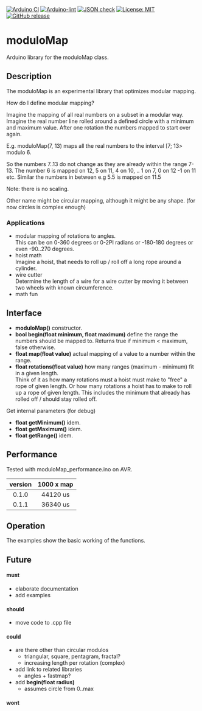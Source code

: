 
[![Arduino CI](https://github.com/RobTillaart/moduloMap/workflows/Arduino%20CI/badge.svg)](https://github.com/marketplace/actions/arduino_ci)
[![Arduino-lint](https://github.com/RobTillaart/moduloMap/actions/workflows/arduino-lint.yml/badge.svg)](https://github.com/RobTillaart/moduloMap/actions/workflows/arduino-lint.yml)
[![JSON check](https://github.com/RobTillaart/moduloMap/actions/workflows/jsoncheck.yml/badge.svg)](https://github.com/RobTillaart/moduloMap/actions/workflows/jsoncheck.yml)
[![License: MIT](https://img.shields.io/badge/license-MIT-green.svg)](https://github.com/RobTillaart/moduloMap/blob/master/LICENSE)
[![GitHub release](https://img.shields.io/github/release/RobTillaart/moduloMap.svg?maxAge=3600)](https://github.com/RobTillaart/moduloMap/releases)


# moduloMap

Arduino library for the moduloMap class.


## Description

The moduloMap is an experimental library that optimizes modular mapping.

How do I define modular mapping?

Imagine the mapping of all real numbers on a subset in a modular way.
Imagine the real number line rolled around a defined circle with a minimum and maximum value.
After one rotation the numbers mapped to start over again.

E.g. moduloMap(7, 13) maps all the real numbers to the interval \[7; 13> modulo 6.

So the numbers 7..13 do not change as they are already within the range 7-13.
The number 6 is mapped on 12, 5 on 11, 4 on 10, .. 1 on 7, 0 on 12 -1 on 11 etc.
Similar the numbers in between e.g 5.5 is mapped on 11.5 

Note: there is no scaling.

Other name might be circular mapping, although it might be any shape.
(for now circles is complex enough)


### Applications 

- modular mapping of rotations to angles.  
This can be on 0-360 degrees or 0-2PI radians or -180-180 degrees
or even -90..270 degrees.
- hoist math  
Imagine a hoist, that needs to roll up / roll off a long rope around a cylinder.
- wire cutter  
Determine the length of a wire for a wire cutter by moving it between two
wheels with known circumference.
- math fun  


## Interface

- **moduloMap()** constructor.
- **bool begin(float minimum, float maximum)** define the range the numbers should be mapped to.
Returns true if minimum < maximum, false otherwise.
- **float map(float value)** actual mapping of a value to a number within the range.
- **float rotations(float value)** how many ranges (maximum - minimum) fit in a given length.  
Think of it as how many rotations must a hoist must make to "free" a rope of given length.
Or how many rotations a hoist has to make to roll up a rope of given length.
This includes the minimum that already has rolled off / should stay rolled off.

Get internal parameters (for debug)
- **float getMinimum()** idem.
- **float getMaximum()** idem.
- **float getRange()** idem.


## Performance

Tested with moduloMap_performance.ino on AVR.

|  version  |  1000 x map  |
|:---------:|:------------:|
|  0.1.0    |  44120 us    |
|  0.1.1    |  36340 us    |


## Operation

The examples show the basic working of the functions.


## Future

#### must

- elaborate documentation
- add examples

#### should

- move code to .cpp file

#### could

- are there other than circular modulos
  - triangular, square, pentagram, fractal?
  - increasing length per rotation (complex)
- add link to related libraries
  - angles + fastmap?
- add **begin(float radius)**
  - assumes circle from 0..max

#### wont

